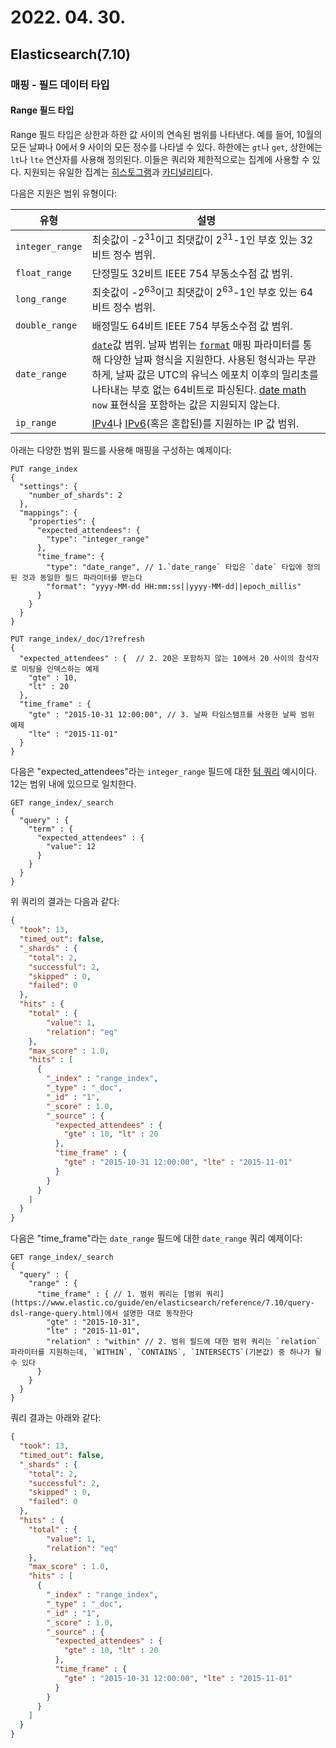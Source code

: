 # 2022. 04. 30.

## Elasticsearch(7.10)

### 매핑 - 필드 데이터 타입

#### Range 필드 타입

Range 필드 타입은 상한과 하한 값 사이의 연속된 범위를 나타낸다. 예를 들어, 10월의 모든 날짜나 0에서 9 사이의 모든 정수를 나타낼 수 있다. 하한에는 `gt`나 `get`, 상한에는 `lt`나 `lte` 연산자를 사용해 정의된다. 이들은 쿼리와 제한적으로는 집계에 사용할 수 있다. 지원되는 유일한 집계는 [히스토그램][histogram]과 [카디널리티][cardinality]다.

다음은 지원은 범위 유형이다:

| 유형            | 설명                                                         |
| --------------- | ------------------------------------------------------------ |
| `integer_range` | 최솟값이 -2<sup>31</sup>이고 최댓값이 2<sup>31</sup>-1인 부호 있는 32비트 정수 범위. |
| `float_range`   | 단정밀도 32비트 IEEE 754 부동소수점 값 범위.                 |
| `long_range`    | 최솟값이 -2<sup>63</sup>이고 최댓값이 2<sup>63</sup>-1인 부호 있는 64비트 정수 범위. |
| `double_range`  | 배정밀도 64비트 IEEE 754 부동소수점 값 범위.                 |
| `date_range`    | [`date`](https://www.elastic.co/guide/en/elasticsearch/reference/7.10/date.html)값 범위. 날짜 범위는 [`format`](https://www.elastic.co/guide/en/elasticsearch/reference/7.10/mapping-date-format.html) 매핑 파라미터를 통해 다양한 날짜 형식을 지원한다. 사용된 형식과는 무관하게, 날짜 값은 UTC의 유닉스 에포치 이후의 밀리초를 나타내는 부호 없는 64비트로 파싱된다. [date math](https://www.elastic.co/guide/en/elasticsearch/reference/7.10/common-options.html#date-math) `now` 표현식을 포함하는 값은 지원되지 않는다. |
| `ip_range`      | [IPv4](https://en.wikipedia.org/wiki/IPv4)나 [IPv6](https://en.wikipedia.org/wiki/IPv6)(혹은 혼합된)를 지원하는 IP 값 범위. |

아래는 다양한 범위 필드를 사용해 매핑을 구성하는 예제이다:

```http
PUT range_index
{
  "settings": {
    "number_of_shards": 2
  },
  "mappings": {
    "properties": {
      "expected_attendees": {
        "type": "integer_range"
      },
      "time_frame": {
        "type": "date_range", // 1.`date_range` 타입은 `date` 타입에 정의된 것과 동일한 필드 파라미터를 받는다
        "format": "yyyy-MM-dd HH:mm:ss||yyyy-MM-dd||epoch_millis"
      }
    }
  }
}

PUT range_index/_doc/1?refresh
{
  "expected_attendees" : {  // 2. 20은 포함하지 않는 10에서 20 사이의 참석자로 미팅을 인덱스하는 예제
    "gte" : 10,
    "lt" : 20
  },
  "time_frame" : {
    "gte" : "2015-10-31 12:00:00", // 3. 날짜 타임스탬프를 사용한 날짜 범위 예제
    "lte" : "2015-11-01"
  }
}
```

다음은 "expected_attendees"라는 `integer_range` 필드에 대한 [텀 쿼리][term-query] 예시이다. 12는 범위 내에 있으므로 일치한다.

```http
GET range_index/_search
{
  "query" : {
    "term" : {
      "expected_attendees" : {
        "value": 12
      }
    }
  }
}
```

위 쿼리의 결과는 다음과 같다:

```json
{
  "took": 13,
  "timed_out": false,
  "_shards" : {
    "total": 2,
    "successful": 2,
    "skipped" : 0,
    "failed": 0
  },
  "hits" : {
    "total" : {
        "value": 1,
        "relation": "eq"
    },
    "max_score" : 1.0,
    "hits" : [
      {
        "_index" : "range_index",
        "_type" : "_doc",
        "_id" : "1",
        "_score" : 1.0,
        "_source" : {
          "expected_attendees" : {
            "gte" : 10, "lt" : 20
          },
          "time_frame" : {
            "gte" : "2015-10-31 12:00:00", "lte" : "2015-11-01"
          }
        }
      }
    ]
  }
}
```

다음은 "time_frame"라는 `date_range` 필드에 대한 `date_range` 쿼리 예제이다:

```http
GET range_index/_search
{
  "query" : {
    "range" : {
      "time_frame" : { // 1. 범위 쿼리는 [범위 쿼리](https://www.elastic.co/guide/en/elasticsearch/reference/7.10/query-dsl-range-query.html)에서 설명한 대로 동작한다
        "gte" : "2015-10-31",
        "lte" : "2015-11-01",
        "relation" : "within" // 2. 범위 필드에 대한 범위 쿼리는 `relation` 파라미터를 지원하는데, `WITHIN`, `CONTAINS`, `INTERSECTS`(기본값) 중 하나가 될 수 있다
      }
    }
  }
}
```

쿼리 결과는 아래와 같다:

```json
{
  "took": 13,
  "timed_out": false,
  "_shards" : {
    "total": 2,
    "successful": 2,
    "skipped" : 0,
    "failed": 0
  },
  "hits" : {
    "total" : {
        "value": 1,
        "relation": "eq"
    },
    "max_score" : 1.0,
    "hits" : [
      {
        "_index" : "range_index",
        "_type" : "_doc",
        "_id" : "1",
        "_score" : 1.0,
        "_source" : {
          "expected_attendees" : {
            "gte" : 10, "lt" : 20
          },
          "time_frame" : {
            "gte" : "2015-10-31 12:00:00", "lte" : "2015-11-01"
          }
        }
      }
    ]
  }
}
```





[histogram]: https://www.elastic.co/guide/en/elasticsearch/reference/7.10/search-aggregations-bucket-histogram-aggregation.html
[cardinality]: https://www.elastic.co/guide/en/elasticsearch/reference/7.10/search-aggregations-metrics-cardinality-aggregation.html
[term-query]: https://www.elastic.co/guide/en/elasticsearch/reference/7.10/query-dsl-term-query.html